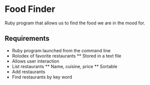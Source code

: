 # Food Finder
Ruby program that allows us to find the food we are in the mood for.

## Requirements
* Ruby program launched from the command line
* Rolodex of favorite restaurants
** Stored in a text file
* Allows user interaction
* List restaurants
** Name, cuisine, price
** Sortable
* Add restaurants
* Find restaurants by key word